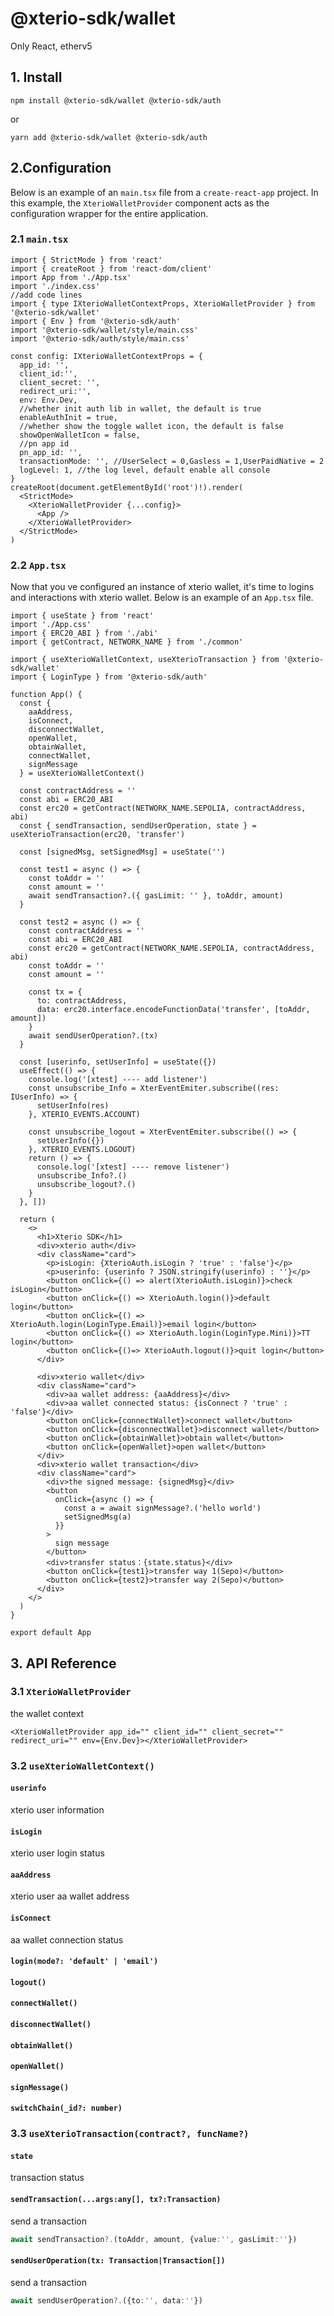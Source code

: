 # @xterio-sdk/wallet 
Only React, etherv5

## 1. Install
`npm install @xterio-sdk/wallet @xterio-sdk/auth`

or

`yarn add @xterio-sdk/wallet @xterio-sdk/auth`


## 2.Configuration

Below is an example of an `main.tsx` file from a `create-react-app` project. In this example, the `XterioWalletProvider` component acts as the configuration wrapper for the entire application.


### 2.1 `main.tsx`
```tsx
import { StrictMode } from 'react'
import { createRoot } from 'react-dom/client'
import App from './App.tsx'
import './index.css'
//add code lines
import { type IXterioWalletContextProps, XterioWalletProvider } from '@xterio-sdk/wallet'
import { Env } from '@xterio-sdk/auth'
import '@xterio-sdk/wallet/style/main.css'
import '@xterio-sdk/auth/style/main.css'

const config: IXterioWalletContextProps = {
  app_id: '',
  client_id:'',
  client_secret: '',
  redirect_uri:'',
  env: Env.Dev,
  //whether init auth lib in wallet, the default is true
  enableAuthInit = true,
  //whether show the toggle wallet icon, the default is false
  showOpenWalletIcon = false,
  //pn app id
  pn_app_id: '',
  transactionMode: '', //UserSelect = 0,Gasless = 1,UserPaidNative = 2
  logLevel: 1, //the log level, default enable all console
}
createRoot(document.getElementById('root')!).render(
  <StrictMode>
    <XterioWalletProvider {...config}>
      <App />
    </XterioWalletProvider>
  </StrictMode>
)
```

### 2.2 `App.tsx`
Now that you ve configured an instance of xterio wallet, it's time to logins and interactions with xterio wallet.
Below is an example of an `App.tsx` file.

```tsx
import { useState } from 'react'
import './App.css'
import { ERC20_ABI } from './abi'
import { getContract, NETWORK_NAME } from './common'

import { useXterioWalletContext, useXterioTransaction } from '@xterio-sdk/wallet'
import { LoginType } from '@xterio-sdk/auth'

function App() {
  const {
    aaAddress,
    isConnect,
    disconnectWallet,
    openWallet,
    obtainWallet,
    connectWallet,
    signMessage
  } = useXterioWalletContext()

  const contractAddress = ''
  const abi = ERC20_ABI
  const erc20 = getContract(NETWORK_NAME.SEPOLIA, contractAddress, abi)
  const { sendTransaction, sendUserOperation, state } = useXterioTransaction(erc20, 'transfer')

  const [signedMsg, setSignedMsg] = useState('')

  const test1 = async () => {
    const toAddr = ''
    const amount = ''
    await sendTransaction?.({ gasLimit: '' }, toAddr, amount)
  }

  const test2 = async () => {
    const contractAddress = ''
    const abi = ERC20_ABI
    const erc20 = getContract(NETWORK_NAME.SEPOLIA, contractAddress, abi)
    const toAddr = ''
    const amount = ''

    const tx = {
      to: contractAddress,
      data: erc20.interface.encodeFunctionData('transfer', [toAddr, amount])
    }
    await sendUserOperation?.(tx)
  }

  const [userinfo, setUserInfo] = useState({})
  useEffect(() => {
    console.log('[xtest] ---- add listener')
    const unsubscribe_Info = XterEventEmiter.subscribe((res: IUserInfo) => {
      setUserInfo(res)
    }, XTERIO_EVENTS.ACCOUNT)

    const unsubscribe_logout = XterEventEmiter.subscribe(() => {
      setUserInfo({})
    }, XTERIO_EVENTS.LOGOUT)
    return () => {
      console.log('[xtest] ---- remove listener')
      unsubscribe_Info?.()
      unsubscribe_logout?.()
    }
  }, [])

  return (
    <>
      <h1>Xterio SDK</h1>
      <div>xterio auth</div>
      <div className="card">
        <p>isLogin: {XterioAuth.isLogin ? 'true' : 'false'}</p>
        <p>userinfo: {userinfo ? JSON.stringify(userinfo) : ''}</p>
        <button onClick={() => alert(XterioAuth.isLogin)}>check isLogin</button>
        <button onClick={() => XterioAuth.login()}>default login</button>
        <button onClick={() => XterioAuth.login(LoginType.Email)}>email login</button>
        <button onClick={() => XterioAuth.login(LoginType.Mini)}>TT login</button>
        <button onClick={()=> XterioAuth.logout()}>quit login</button>
      </div>

      <div>xterio wallet</div>
      <div className="card">
        <div>aa wallet address: {aaAddress}</div>
        <div>aa wallet connected status: {isConnect ? 'true' : 'false'}</div>
        <button onClick={connectWallet}>connect wallet</button>
        <button onClick={disconnectWallet}>disconnect wallet</button>
        <button onClick={obtainWallet}>obtain wallet</button>
        <button onClick={openWallet}>open wallet</button>
      </div>
      <div>xterio wallet transaction</div>
      <div className="card">
        <div>the signed message: {signedMsg}</div>
        <button
          onClick={async () => {
            const a = await signMessage?.('hello world')
            setSignedMsg(a)
          }}
        >
          sign message
        </button>
        <div>transfer status：{state.status}</div>
        <button onClick={test1}>transfer way 1(Sepo)</button>
        <button onClick={test2}>transfer way 2(Sepo)</button>
      </div>
    </>
  )
}

export default App

```


## 3. API Reference

### 3.1 `XterioWalletProvider`
the wallet context
```tsx
<XterioWalletProvider app_id="" client_id="" client_secret="" redirect_uri="" env={Env.Dev}></XterioWalletProvider>
```

### 3.2 `useXterioWalletContext()`

#### `userinfo`
xterio user information

#### `isLogin`
xterio user login status

#### `aaAddress`
xterio user aa wallet address

#### `isConnect`
aa wallet connection status

#### `login(mode?: 'default' | 'email')`

#### `logout()`

#### `connectWallet()`

#### `disconnectWallet()`

#### `obtainWallet()`

#### `openWallet()`

#### `signMessage()`

#### `switchChain(_id?: number)`

### 3.3 `useXterioTransaction(contract?, funcName?)`

#### `state`
transaction status

#### `sendTransaction(...args:any[], tx?:Transaction)`
send a transaction

```ts
await sendTransaction?.(toAddr, amount, {value:'', gasLimit:''})
```

#### `sendUserOperation(tx: Transaction|Transaction[])`
send a transaction

```ts
await sendUserOperation?.({to:'', data:''})
```